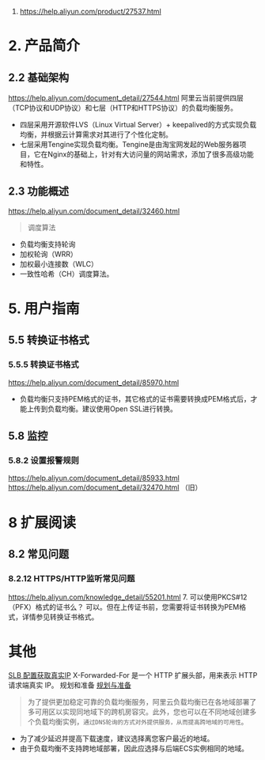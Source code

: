 1. https://help.aliyun.com/product/27537.html

# 2. 产品简介
## 2.2 基础架构
https://help.aliyun.com/document_detail/27544.html
阿里云当前提供四层（TCP协议和UDP协议）和七层（HTTP和HTTPS协议）的负载均衡服务。
* 四层采用开源软件LVS（Linux Virtual Server）+ keepalived的方式实现负载均衡，并根据云计算需求对其进行了个性化定制。
* 七层采用Tengine实现负载均衡。Tengine是由淘宝网发起的Web服务器项目，它在Nginx的基础上，针对有大访问量的网站需求，添加了很多高级功能和特性。
## 2.3 功能概述
https://help.aliyun.com/document_detail/32460.html
> 调度算法
  * 负载均衡支持轮询
  * 加权轮询（WRR）
  * 加权最小连接数（WLC）
  * 一致性哈希（CH）调度算法。
# 5. 用户指南
## 5.5 转换证书格式
### 5.5.5 转换证书格式
https://help.aliyun.com/document_detail/85970.html
* 负载均衡只支持PEM格式的证书，其它格式的证书需要转换成PEM格式后，才能上传到负载均衡。建议使用Open SSL进行转换。
## 5.8 监控
### 5.8.2 设置报警规则
https://help.aliyun.com/document_detail/85933.html
https://help.aliyun.com/document_detail/32470.html （旧）
# 8 扩展阅读
## 8.2 常见问题
### 8.2.12 HTTPS/HTTP监听常见问题
https://help.aliyun.com/knowledge_detail/55201.html
7. 可以使用PKCS#12（PFX）格式的证书么？
可以。但在上传证书前，您需要将证书转换为PEM格式，详情参见转换证书格式。

# 其他
[SLB 配置获取真实IP](https://help.aliyun.com/knowledge_detail/60529.html)
X-Forwarded-For 是一个 HTTP 扩展头部，用来表示 HTTP 请求端真实 IP。
规划和准备
[规划与准备](https://help.aliyun.com/document_detail/27548.html)
> 为了提供更加稳定可靠的负载均衡服务，阿里云负载均衡已在各地域部署了多可用区以实现同地域下的跨机房容灾。此外，您也可以在不同地域创建多个负载均衡实例，`通过DNS轮询的方式对外提供服务，从而提高跨地域的可用性`。
* 为了减少延迟并提高下载速度，建议选择离您客户最近的地域。
* 由于负载均衡不支持跨地域部署，因此应选择与后端ECS实例相同的地域。
